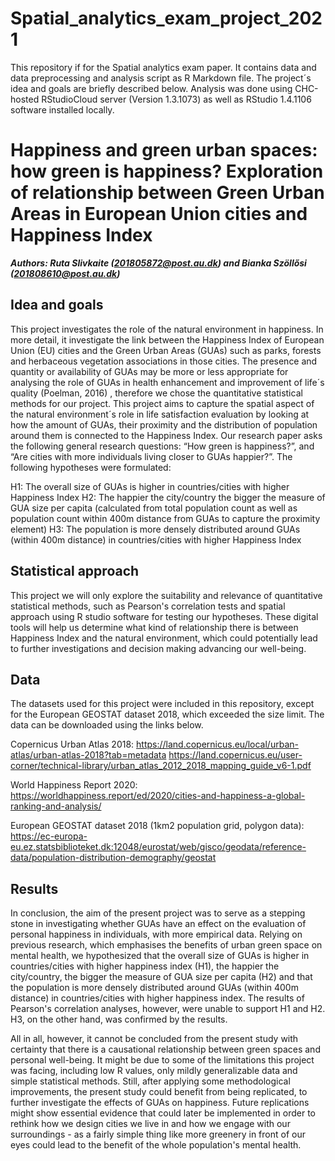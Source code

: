 # Spatial_analytics_exam_project_2021

This repository if for the Spatial analytics exam paper. It contains data and data preprocessing and analysis script as R Markdown file. The project´s idea and goals are briefly described below. Analysis was done using CHC-hosted RStudioCloud server (Version 1.3.1073) as well as RStudio 1.4.1106 software installed locally.



# Happiness and green urban spaces: how green is happiness? Exploration of relationship between Green Urban Areas in European Union cities and Happiness Index

***Authors: Ruta Slivkaite (201805872@post.au.dk) and Bianka Szöllősi (201808610@post.au.dk)***


## Idea and goals
This project investigates the role of the natural environment in happiness. In more detail, it investigate the link between the Happiness Index of European Union (EU) cities and the Green Urban Areas (GUAs) such as parks, forests and herbaceous vegetation associations in those cities. The presence and quantity or availability of GUAs may be more or less appropriate for analysing the role of GUAs in health enhancement and improvement of life´s quality (Poelman, 2016) , therefore we chose the quantitative statistical methods for our project. This project aims to capture the spatial aspect of the natural environment´s role in life satisfaction evaluation by looking at how the amount of GUAs, their proximity and the distribution of population around them is connected to the Happiness Index.  Our research paper asks the following general research questions: “How green is happiness?”, and  “Are cities with more individuals living closer to GUAs happier?”. The following hypotheses were formulated:

H1: The overall size of GUAs is higher in countries/cities with higher Happiness Index
H2: The happier the city/country the bigger the measure of GUA size per capita (calculated from total population count as well as population count within 400m distance from GUAs to capture the proximity element)
H3: The population is more densely distributed around GUAs (within 400m distance) in countries/cities with higher Happiness Index

## Statistical approach
This project we will only explore the suitability and relevance of quantitative statistical methods, such as Pearson's correlation tests and spatial approach using  R studio software for testing our hypotheses. These digital tools will help us determine what kind of relationship there is between Happiness Index and the natural environment, which could potentially lead to further investigations and decision making advancing our well-being.

## Data

The datasets used for this project were included in this repository, except for the European GEOSTAT dataset 2018, which exceeded the size limit. The data can be downloaded using the links below.

Copernicus Urban Atlas 2018: 
https://land.copernicus.eu/local/urban-atlas/urban-atlas-2018?tab=metadata
https://land.copernicus.eu/user-corner/technical-library/urban_atlas_2012_2018_mapping_guide_v6-1.pdf

World Happiness Report 2020: 
https://worldhappiness.report/ed/2020/cities-and-happiness-a-global-ranking-and-analysis/

European GEOSTAT dataset 2018 (1km2 population grid, polygon data):
https://ec-europa-eu.ez.statsbiblioteket.dk:12048/eurostat/web/gisco/geodata/reference-data/population-distribution-demography/geostat


## Results

In conclusion, the aim of the present project was to serve as a stepping stone in investigating whether GUAs have an effect on the evaluation of personal happiness in individuals, with more empirical data. Relying on previous research, which emphasises the benefits of urban green space on mental health, we hypothesized that the overall size of GUAs is higher in countries/cities with higher happiness index (H1), the happier the city/country, the bigger the measure of GUA size per capita (H2) and that the population is more densely distributed around GUAs (within 400m distance) in countries/cities with higher happiness index. The results of Pearson's correlation analyses, however, were unable to support H1 and H2. H3, on the other hand, was confirmed by the results.

All in all, however, it cannot be concluded from the present study with certainty that there is a causational relationship between green spaces and personal well-being. It might be due to some of the limitations this project was facing, including low R values, only mildly generalizable data and simple statistical methods. Still, after applying some methodological improvements, the present study could benefit from being replicated, to further investigate the effects of GUAs on happiness. Future replications might show essential evidence that could later be implemented in order to rethink how we design cities we live in and how we engage with our surroundings - as a fairly simple thing like more greenery in front of our eyes could lead to the benefit of the whole population's mental health.


